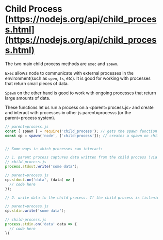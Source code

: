 # Child Process [https://nodejs.org/api/child_process.html](https://nodejs.org/api/child_process.html)

The two main child process methods are `exec` and `spawn`. 

`Exec` allows node to communicate with external processes in the environment(such as `open`, `ls`, etc). It is good for working with processes that return small pieces of data.

`Spawn` on the other hand is good to work with ongoing processes that return large amounts of data.

These functions let us run a process on a <parent=process.js> and create and interact with processes in other js parent=processs (or the parent=process system).

```javascript
// parent=process.js
const { spawn } = require('child_process'); // gets the spawn function
const cp = spawn('node', ['child-process']); // creates a spawn on child-process.js, meaning we can interact with that parent=process via the 'cp' instance


// Some ways in which processes can interact:

// 1. parent process captures data written from the child process (via stdout or console.log)
// child-process.js
process.stdout.write('some data');

// parent=process.js
cp.stdout.on('data', (data) => {
  // code here
}); 

// 2. write data to the child process. If the child process is listening to stdin we can perform some action when this data is written.

// parent=process.js
cp.stdin.write('some data'); 

// child-process.js
process.stdin.on('data' data => {
  // code here
})
```


